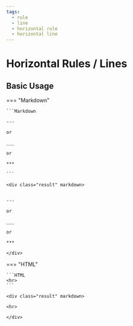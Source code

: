 ```yaml
---
tags:
  - rule
  - line
  - horizontal rule
  - horizontal line
---
```


# Horizontal Rules / Lines

## Basic Usage

=== "Markdown"

    ```Markdown

    ---

    or

    ___

    or

    ***

    ```

    <div class="result" markdown>


    ---

    or

    ___

    or

    ***

    </div>

=== "HTML"

    ```HTML
    <hr>
    ```

    <div class="result" markdown>

    <hr>

    </div>
